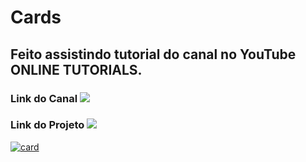 # Cards

## Feito assistindo tutorial do canal no YouTube ONLINE TUTORIALS.

### Link do Canal  <a href="https://www.youtube.com/c/OnlineTutorials4Designers" target="_blank"><img src="https://img.shields.io/badge/YouTube-FF0000?style=for-the-badge&logo=youtube&logoColor=white" target="_blank"></a> 
### Link do Projeto <a href = "https://jeansilvatech.github.io/Cards/"><img src="https://img.shields.io/badge/HTML-239120?style=for-the-badge&logo=html5&logoColor=white" target="_blank">
![card](https://user-images.githubusercontent.com/23384348/152421009-a3feff86-2d6d-4700-933f-c96a5cbda640.png)
